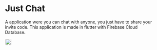 # Just Chat

A application were you can chat with anyone, you just have to share your invite code. This application is made in flutter with Firebase Cloud Database. 

<img src="![WhatsApp Image 2020-08-17 at 9 43 18 PM](https://user-images.githubusercontent.com/31320274/90418534-db95c100-e0d2-11ea-9f50-02e82ce240df.jpeg)
" width="20">



